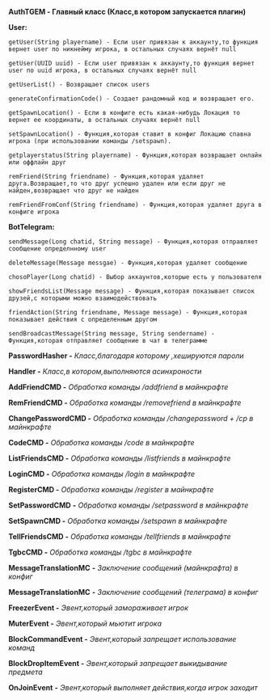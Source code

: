 **AuthTGEM - Главный класс (Класс,в котором запускается плагин)**

**User:**

    getUser(String playername) - Если user привязан к аккаунту,то функция вернет user по никнейму игрока, в остальных случаях вернёт null

    getUser(UUID uuid) - Если user привязан к аккаунту,то функция вернет user по uuid игрока, в остальных случаях вернёт null

    getUserList() - Возвращает список users

    generateConfirmationCode() - Cоздает рандомный код и возвращает его. 

    getSpawnLocation() - Если в конфиге есть какая-нибудь Локация то вернет ее координаты, в остальных случаях вернёт null

    setSpawnLocation() - Функция,которая ставит в конфиг Локацию спавна игрока (при использовании команды /setspawn).

    getplayerstatus(String playername) - Функция,которая возвращает онлайн или оффлайн друг

    remFriend(String friendname) - Функция,которая удаляет друга.Возвращает,то что друг успешно удален или если друг не найден,возвращает что друг не найден

    remFriendFromConf(String friendname) - Функция,которая удаляет друга в конфиге игрока

**BotTelegram:**

    sendMessage(Long chatid, String message) - Функция,которая отправляет сообщение определнному user

    deleteMessage(Message messgae) - Функция,которая удаляет сообщение

    chosoPlayer(Long chatid) - Выбор аккаунтов,которые есть у пользователя

    showFriendsList(Message message) - Функция,которая показывает список друзей,с которыми можно взаимодействовать

    friendAction(String friendname, Message message) - Функция,которая показывает действия с определенным другом

    sendBroadcastMessage(String message, String sendername) - Функция,которая отправляет сообщение в чат в телеграмме

**PasswordHasher -** _Класс,благодаря которому ,хешируются пароли_

**Handler -** _Класс,в котором,выполняются асинхроности_

**AddFriendCMD -** _Обработка команды /addfriend в майнкрафте_

**RemFriendCMD -** _Обработка команды /removefriend в майнкрафте_

**ChangePasswordCMD -** _Обработка команды /changepassword + /cp в майнкрафте_

**CodeCMD -** _Обработка команды /code в майнкрафте_

**ListFriendsCMD -** _Обработка команды /listfriends в майнкрафте_

**LoginCMD -** _Обработка команды /login в майнкрафте_

**RegisterCMD -** _Обработка команды /register в майнкрафте_

**SetPasswordCMD** **-** _Обработка команды /setpassword в майнкрафте_

**SetSpawnCMD -** _Обработка команды /setspawn в майнкрафте_

**TellFriendsCMD -** _Обработка команды /tellfriends в майнкрафте_

**TgbcCMD -** _Обработка команды /tgbc в майнкрафте_

**MessageTranslationMC** **-** _Заключение сообщений (майнкрафта) в конфиг_

**MessageTranslationMC** **-** _Заключение сообщений (телеграма) в конфиг_

**FreezerEvent -** _Эвент,который замораживает игрок_

**MuterEvent -** _Эвент,который мьютит игрока_

**BlockCommandEvent -** _Эвент,который запрещает использование команд_

**BlockDropItemEvent -** _Эвент,который запрещает выкидывание предмета_

**OnJoinEvent** **-** _Эвент,который выполняет действия,когда игрок заходит_
